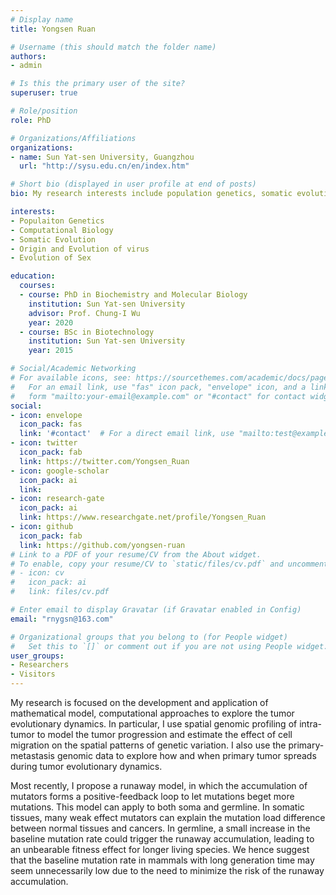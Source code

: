 ```yaml
---
# Display name
title: Yongsen Ruan

# Username (this should match the folder name)
authors:
- admin

# Is this the primary user of the site?
superuser: true

# Role/position
role: PhD

# Organizations/Affiliations
organizations:
- name: Sun Yat-sen University, Guangzhou
  url: "http://sysu.edu.cn/en/index.htm"

# Short bio (displayed in user profile at end of posts)
bio: My research interests include population genetics, somatic evolution, origin and evolution of virus, evolution of sex.

interests:
- Populaiton Genetics
- Computational Biology
- Somatic Evolution
- Origin and Evolution of virus
- Evolution of Sex

education:
  courses:
  - course: PhD in Biochemistry and Molecular Biology
    institution: Sun Yat-sen University
    advisor: Prof. Chung-I Wu
    year: 2020
  - course: BSc in Biotechnology
    institution: Sun Yat-sen University
    year: 2015

# Social/Academic Networking
# For available icons, see: https://sourcethemes.com/academic/docs/page-builder/#icons
#   For an email link, use "fas" icon pack, "envelope" icon, and a link in the
#   form "mailto:your-email@example.com" or "#contact" for contact widget.
social:
- icon: envelope
  icon_pack: fas
  link: '#contact'  # For a direct email link, use "mailto:test@example.org".
- icon: twitter
  icon_pack: fab
  link: https://twitter.com/Yongsen_Ruan
- icon: google-scholar
  icon_pack: ai
  link: 
- icon: research-gate
  icon_pack: ai
  link: https://www.researchgate.net/profile/Yongsen_Ruan
- icon: github
  icon_pack: fab
  link: https://github.com/yongsen-ruan
# Link to a PDF of your resume/CV from the About widget.
# To enable, copy your resume/CV to `static/files/cv.pdf` and uncomment the lines below.
# - icon: cv
#   icon_pack: ai
#   link: files/cv.pdf

# Enter email to display Gravatar (if Gravatar enabled in Config)
email: "rnygsn@163.com"

# Organizational groups that you belong to (for People widget)
#   Set this to `[]` or comment out if you are not using People widget.
user_groups:
- Researchers
- Visitors
---
```


My research is focused on the development and application of mathematical model, computational approaches to explore the tumor evolutionary dynamics. In particular, I use spatial genomic profiling of intra-tumor to model the tumor progression and estimate the effect of cell migration on the spatial patterns of genetic variation. I also use the primary-metastasis genomic data to explore how and when primary tumor spreads during tumor evolutionary dynamics. 

Most recently, I propose a runaway model, in which the accumulation of mutators forms a positive-feedback loop to let mutations beget more mutations. This model can apply to both soma and germline. In somatic tissues, many weak effect mutators can explain the mutation load difference between normal tissues and cancers. In germline, a small increase in the baseline mutation rate could trigger the runaway accumulation, leading to an unbearable fitness effect for longer living species. We hence suggest that the baseline mutation rate in mammals with long generation time may seem unnecessarily low due to the need to minimize the risk of the runaway accumulation.

